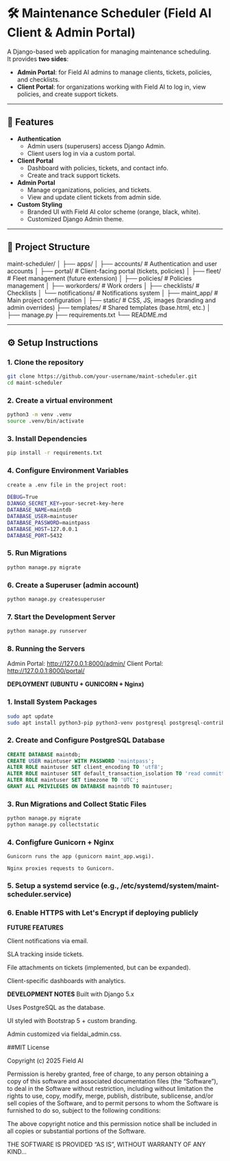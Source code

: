 # 🛠️ Maintenance Scheduler (Field AI Client & Admin Portal)

A Django-based web application for managing maintenance scheduling.  
It provides **two sides**:
- **Admin Portal**: for Field AI admins to manage clients, tickets, policies, and checklists.
- **Client Portal**: for organizations working with Field AI to log in, view policies, and create support tickets.

---

## 🚀 Features
- **Authentication**
  - Admin users (superusers) access Django Admin.
  - Client users log in via a custom portal.
- **Client Portal**
  - Dashboard with policies, tickets, and contact info.
  - Create and track support tickets.
- **Admin Portal**
  - Manage organizations, policies, and tickets.
  - View and update client tickets from admin side.
- **Custom Styling**
  - Branded UI with Field AI color scheme (orange, black, white).
  - Customized Django Admin theme.

---

## 📂 Project Structure
maint-scheduler/
│
├── apps/
│ ├── accounts/ # Authentication and user accounts
│ ├── portal/ # Client-facing portal (tickets, policies)
│ ├── fleet/ # Fleet management (future extension)
│ ├── policies/ # Policies management
│ ├── workorders/ # Work orders
│ ├── checklists/ # Checklists
│ └── notifications/ # Notifications system
│
├── maint_app/ # Main project configuration
│
├── static/ # CSS, JS, images (branding and admin overrides)
├── templates/ # Shared templates (base.html, etc.)
│
├── manage.py
├── requirements.txt
└── README.md


---

## ⚙️ Setup Instructions

### 1. Clone the repository
```bash
git clone https://github.com/your-username/maint-scheduler.git
cd maint-scheduler

```
### 2. Create a virtual environment
```bash
python3 -m venv .venv
source .venv/bin/activate

```
### 3. Install Dependencies
```bash
pip install -r requirements.txt

```
### 4. Configure Environment Variables
```bash
create a .env file in the project root:

DEBUG=True
DJANGO_SECRET_KEY=your-secret-key-here
DATABASE_NAME=maintdb
DATABASE_USER=maintuser
DATABASE_PASSWORD=maintpass
DATABASE_HOST=127.0.0.1
DATABASE_PORT=5432

```
### 5. Run Migrations
```bash
python manage.py migrate

```
### 6. Create a Superuser (admin account)
```bash
python manage.py createsuperuser

```
### 7. Start the Development Server
```bash
python manage.py runserver

```
### 8. Running the Servers
Admin Portal: http://127.0.0.1:8000/admin/
Client Portal: http://127.0.0.1:8000/portal/


**DEPLOYMENT (UBUNTU + GUNICORN + Nginx)**

### 1. Install System Packages
```bash
sudo apt update
sudo apt install python3-pip python3-venv postgresql postgresql-contrib nginx

```
### 2. Create and Configure PostgreSQL Database
```sql
CREATE DATABASE maintdb;
CREATE USER maintuser WITH PASSWORD 'maintpass';
ALTER ROLE maintuser SET client_encoding TO 'utf8';
ALTER ROLE maintuser SET default_transaction_isolation TO 'read committed';
ALTER ROLE maintuser SET timezone TO 'UTC';
GRANT ALL PRIVILEGES ON DATABASE maintdb TO maintuser;

```
### 3. Run Migrations and Collect Static Files
```bash
python manage.py migrate
python manage.py collectstatic

```
### 4. Configfure Gunicorn + Nginx
```
Gunicorn runs the app (gunicorn maint_app.wsgi).

Nginx proxies requests to Gunicorn.

```
### 5. Setup a systemd service (e.g., /etc/systemd/system/maint-scheduler.service)

### 6. Enable HTTPS with Let's Encrypt if deploying publicly

**FUTURE FEATURES**

Client notifications via email.

SLA tracking inside tickets.

File attachments on tickets (implemented, but can be expanded).

Client-specific dashboards with analytics.

**DEVELOPMENT NOTES**
Built with Django 5.x

Uses PostgreSQL as the database.

UI styled with Bootstrap 5 + custom branding.

Admin customized via fieldai_admin.css.


##MIT License

Copyright (c) 2025 Field AI

Permission is hereby granted, free of charge, to any person obtaining a copy
of this software and associated documentation files (the “Software”), to deal
in the Software without restriction, including without limitation the rights
to use, copy, modify, merge, publish, distribute, sublicense, and/or sell
copies of the Software, and to permit persons to whom the Software is
furnished to do so, subject to the following conditions:

The above copyright notice and this permission notice shall be included in all
copies or substantial portions of the Software.

THE SOFTWARE IS PROVIDED “AS IS”, WITHOUT WARRANTY OF ANY KIND...

